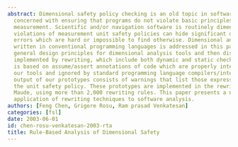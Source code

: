 ```yaml
---
abstract: Dimensional safety policy checking is an old topic in software analysis
  concerned with ensuring that programs do not violate basic principles of units of
  measurement. Scientific and/or navigation software is routinely dimensional and
  violations of measurement unit safety policies can hide significant domain-specific
  errors which are hard or impossible to find otherwise. Dimensional analysis of programs
  written in conventional programming languages is addressed in this paper. We draw
  general design principles for dimensional analysis tools and then discuss our prototypes,
  implemented by rewriting, which include both dynamic and static checkers. Our approach
  is based on assume/assert annotations of code which are properly interpreted by
  our tools and ignored by standard programming language compilers/interpreters. The
  output of our prototypes consists of warnings that list those expressions violating
  the unit safety policy. These prototypes are implemented in the rewriting system
  Maude, using more than 2,000 rewriting rules. This paper presents a non-trivial
  application of rewriting techniques to software analysis.
authors: [Feng Chen, Grigore Rosu, Ram prasad Venkatesan]
categories: [fsl]
date: 2003-06-01
id: chen-rosu-venkatesan-2003-rta
title: Rule-Based Analysis of Dimensional Safety
---
```

